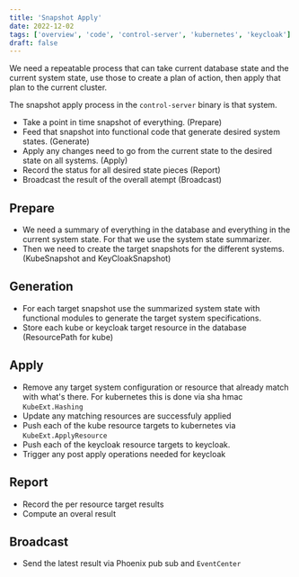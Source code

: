 ```yaml
---
title: 'Snapshot Apply'
date: 2022-12-02
tags: ['overview', 'code', 'control-server', 'kubernetes', 'keycloak']
draft: false
---
```


We need a repeatable process that can take current database state and the
current system state, use those to create a plan of action, then apply that plan
to the current cluster.

The snapshot apply process in the `control-server` binary is that system.

- Take a point in time snapshot of everything. (Prepare)
- Feed that snapshot into functional code that generate desired system states.
  (Generate)
- Apply any changes need to go from the current state to the desired state on
  all systems. (Apply)
- Record the status for all desired state pieces (Report)
- Broadcast the result of the overall atempt (Broadcast)

## Prepare

- We need a summary of everything in the database and everything in the current
  system state. For that we use the system state summarizer.
- Then we need to create the target snapshots for the different systems.
  (KubeSnapshot and KeyCloakSnapshot)

## Generation

- For each target snapshot use the summarized system state with functional
  modules to generate the target system specifications.
- Store each kube or keycloak target resource in the database (ResourcePath for
  kube)

## Apply

- Remove any target system configuration or resource that already match with
  what's there. For kubernetes this is done via sha hmac `KubeExt.Hashing`
- Update any matching resources are successfuly applied
- Push each of the kube resource targets to kubernetes via
  `KubeExt.ApplyResource`
- Push each of the keycloak resource targets to keycloak.
- Trigger any post apply operations needed for keycloak

## Report

- Record the per resource target results
- Compute an overal result

## Broadcast

- Send the latest result via Phoenix pub sub and `EventCenter`
